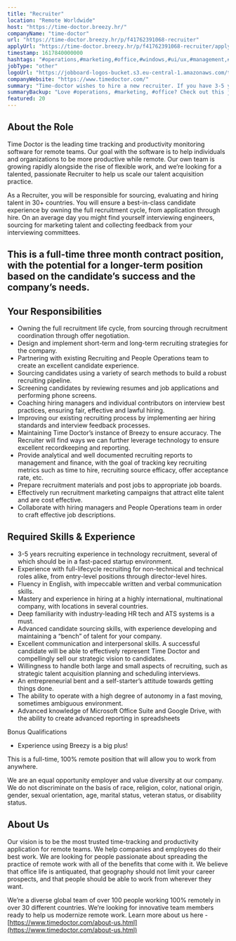 ```yaml
---
title: "Recruiter"
location: "Remote Worldwide"
host: "https://time-doctor.breezy.hr/"
companyName: "time-doctor"
url: "https://time-doctor.breezy.hr/p/f41762391068-recruiter"
applyUrl: "https://time-doctor.breezy.hr/p/f41762391068-recruiter/apply"
timestamp: 1617840000000
hashtags: "#operations,#marketing,#office,#windows,#ui/ux,#management,#analysis,#finance,#monitoring,#English"
jobType: "other"
logoUrl: "https://jobboard-logos-bucket.s3.eu-central-1.amazonaws.com/time-doctor"
companyWebsite: "https://www.timedoctor.com/"
summary: "Time-doctor wishes to hire a new recruiter. If you have 3-5 years recruiting experience in technology recruitment, several of which should be in a fast-paced startup environment, consider applying."
summaryBackup: "Love #operations, #marketing, #office? Check out this job post!"
featured: 20
---
```


## About the Role

Time Doctor is the leading time tracking and productivity monitoring software for remote teams. Our goal with the software is to help individuals and organizations to be more productive while remote. Our own team is growing rapidly alongside the rise of flexible work, and we’re looking for a talented, passionate Recruiter to help us scale our talent acquisition practice.

As a Recruiter, you will be responsible for sourcing, evaluating and hiring talent in 30+ countries. You will ensure a best-in-class candidate experience by owning the full recruitment cycle, from application through hire. On an average day you might find yourself interviewing engineers, sourcing for marketing talent and collecting feedback from your interviewing committees.

## This is a full-time three month contract position, with the potential for a longer-term position based on the candidate’s success and the company’s needs.

## Your Responsibilities

*   Owning the full recruitment life cycle, from sourcing through recruitment coordination through offer negotiation.
*   Design and implement short-term and long-term recruiting strategies for the company.
*   Partnering with existing Recruiting and People Operations team to create an excellent candidate experience.
*   Sourcing candidates using a variety of search methods to build a robust recruiting pipeline.
*   Screening candidates by reviewing resumes and job applications and performing phone screens.
*   Coaching hiring managers and individual contributors on interview best practices, ensuring fair, effective and lawful hiring.
*   Improving our existing recruiting process by implementing aer hiring standards and interview feedback processes.
*   Maintaining Time Doctor’s instance of Breezy to ensure accuracy. The Recruiter will find ways we can further leverage technology to ensure excellent recordkeeping and reporting.
*   Provide analytical and well documented recruiting reports to management and finance, with the goal of tracking key recruiting metrics such as time to hire, recruiting source efficacy, offer acceptance rate, etc.
*   Prepare recruitment materials and post jobs to appropriate job boards.
*   Effectively run recruitment marketing campaigns that attract elite talent and are cost effective.
*   Collaborate with hiring managers and People Operations team in order to craft effective job descriptions.

## Required Skills & Experience

*   3-5 years recruiting experience in technology recruitment, several of which should be in a fast-paced startup environment.
*   Experience with full-lifecycle recruiting for non-technical and technical roles alike, from entry-level positions through director-level hires.
*   Fluency in English, with impeccable written and verbal communication skills.
*   Mastery and experience in hiring at a highly international, multinational company, with locations in several countries.
*   Deep familiarity with industry-leading HR tech and ATS systems is a must.
*   Advanced candidate sourcing skills, with experience developing and maintaining a “bench” of talent for your company.
*   Excellent communication and interpersonal skills. A successful candidate will be able to effectively represent Time Doctor and compellingly sell our strategic vision to candidates.
*   Willingness to handle both large and small aspects of recruiting, such as strategic talent acquisition planning and scheduling interviews.
*   An entrepreneurial bent and a self-starter’s attitude towards getting things done.
*   The ability to operate with a high degree of autonomy in a fast moving, sometimes ambiguous environment.
*   Advanced knowledge of Microsoft Office Suite and Google Drive, with the ability to create advanced reporting in spreadsheets

Bonus Qualifications

*   Experience using Breezy is a big plus!

This is a full-time, 100% remote position that will allow you to work from anywhere.

We are an equal opportunity employer and value diversity at our company. We do not discriminate on the basis of race, religion, color, national origin, gender, sexual orientation, age, marital status, veteran status, or disability status.

## About Us

Our vision is to be the most trusted time-tracking and productivity application for remote teams. We help companies and employees do their best work. We are looking for people passionate about spreading the practice of remote work with all of the benefits that come with it. We believe that office life is antiquated, that geography should not limit your career prospects, and that people should be able to work from wherever they want.

We’re a diverse global team of over 100 people working 100% remotely in over 30 different countries. We’re looking for innovative team members ready to help us modernize remote work. Learn more about us here - [https://www.timedoctor.com/about-us.html](https://www.timedoctor.com/about-us.html)
